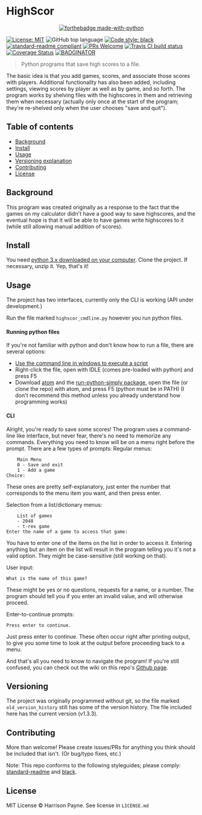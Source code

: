 # HighScor
<p align="center">
<a href "https://www.python.org/"><img alt="forthebadge made-with-python" src = "http://ForTheBadge.com/images/badges/made-with-python.svg">
</p>
    
[![License: MIT](https://img.shields.io/badge/License-MIT-blue.svg)](https://opensource.org/licenses/MIT) ![GitHub top language](https://img.shields.io/github/languages/top/extremepayne/HighScor.svg) [![Code style: black](https://img.shields.io/badge/code%20style-black-000000.svg)](https://github.com/ambv/black) [![standard-readme compliant](https://img.shields.io/badge/readme%20style-standard-brightgreen.svg)](https://github.com/RichardLitt/standard-readme) [![PRs Welcome](https://img.shields.io/badge/PRs-welcome-brightgreen.svg)](http://makeapullrequest.com) [![Travis CI build status](https://travis-ci.org/extremepayne/HighScor.svg?branch=master)](https://travis-ci.org/extremepayne/HighScor) [![Coverage Status](https://coveralls.io/repos/github/extremepayne/HighScor/badge.svg)](https://coveralls.io/github/extremepayne/HighScor) [![BADGINATOR](https://badginator.herokuapp.com/extremepayne/highscor.svg)](https://github.com/defunctzombie/badginator)


> Python programs that save high scores to a file.

The basic idea is that you add games, scores, and associate those scores with players. Additional functionality has also been added, including settings, viewing scores by player as well as by game, and so forth.
The program works by shelving files with the highscores in them and retrieving them when necessary (actually only once at the start of the program; they're re-shelved only when the user chooses "save and quit").

## Table of contents
- [Background](#background)
- [Install](#install)
- [Usage](#usage)
- [Versioning explanation](#versioning)
- [Contributing](#contributing)
- [License](#license)

## Background
This program was created originally as a response to the fact that the games on my calculator didn't have a good way to save highscores, and the eventual hope is that it will be able to have games write highscores to it (while still allowing manual addition of scores).


## Install
You need [python 3.x downloaded on your computer](https://www.python.org/downloads/). Clone the project. If necessary, unzip it. Yep, that's it!

## Usage
The project has two interfaces, currently only the CLI is working (API under development.)

Run the file marked `highscor_cmdline.py` however you run python files.
#### Running python files
If you're not familiar with python and don't know how to run a file, there are several options:
* [Use the command line in windows to execute a script](https://docs.python.org/3/faq/windows.html#id2)
* Right-click the file, open with IDLE (comes pre-loaded with python) and press F5
* Download [atom](https://www.atom.io) and the [run-python-simply package](https://atom.io/packages/run-python-simply), open the file (or clone the repo) with atom, and press F5 (python must be in PATH) (I don't recommend this method unless you already understand how programming works)

#### CLI
Alright, you're ready to save some scores! The program uses a command-line like interface, but never fear, there's no need to memorize any commands. Everything you need to know will be on a menu right before the prompt. There are a few types of prompts:
Regular menus:
```
    Main Menu
    0 - Save and exit
    1 - Add a game
Choice:
```
These ones are pretty self-explanatory, just enter the number that corresponds to the menu item you want, and then press enter.

Selection from a list/dictionary menus:
```
    List of games
    - 2048
    - t-rex game
Enter the name of a game to access that game:
```
You have to enter one of the items on the list in order to access it. Entering anything but an item on the list will result in the program telling you it's not a valid option.  They might be case-sensitive (still working on that).

User input:
```
What is the name of this game?
```
These might be yes or no questions, requests for a name, or a number. The program should tell you if you enter an invalid value, and will otherwise proceed.

Enter-to-continue prompts:
```
Press enter to continue.
```
Just press enter to continue. These often occur right after printing output, to give you some time to look at the output before proceeding back to a menu.

And that's all you need to know to navigate the program! If you're still confused, you can check out the wiki on this repo's [Github page](https://github.com/extremepayne/HighScor).

## Versioning
The project was originally programmed without git, so the file marked `old_version_history` still has some of the version history.
The file included here has the current version (v1.3.3).

## Contributing
More than welcome! Please create issues/PRs for anything you think should be included that isn't. (Or bug/typo fixes, etc.)

Note: This repo conforms to the following styleguides; please comply: [standard-readme](https://github.com/RichardLitt/standard-readme) and [black](https://github.com/ambv/black).

## License
MIT License © Harrison Payne. See license in `LICENSE.md`
